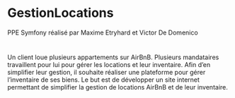 # GestionLocations
PPE Symfony réalisé par Maxime Etryhard et Victor De Domenico
#
Un client loue plusieurs appartements sur AirBnB. Plusieurs mandataires travaillent pour lui pour gérer les locations et
leur inventaire. Afin d’en simplifier leur gestion, il souhaite réaliser une plateforme pour gérer l’inventaire de ses
biens. Le but est de développer un site internet permettant de simplifier la gestion de locations AirBnB et de leur
inventaire.
